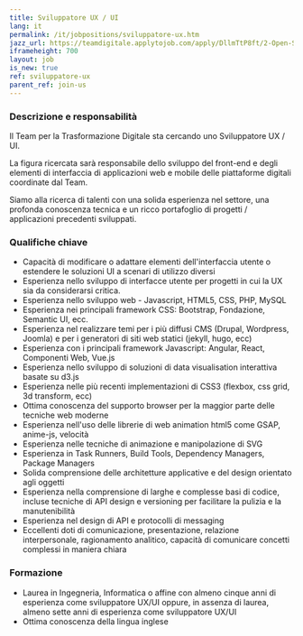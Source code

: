 ```yaml
---
title: Sviluppatore UX / UI
lang: it
permalink: /it/jobpositions/sviluppatore-ux.htm
jazz_url: https://teamdigitale.applytojob.com/apply/DllmTtP8ft/2-Open-Source-Project-Leader
iframeheight: 700
layout: job
is_new: true
ref: sviluppatore-ux
parent_ref: join-us
---
```


### Descrizione e responsabilità
Il Team per la Trasformazione Digitale sta cercando uno Sviluppatore UX / UI.

La figura ricercata sarà responsabile dello sviluppo del front-end e degli elementi di interfaccia di applicazioni web e mobile delle piattaforme digitali coordinate dal Team.

Siamo alla ricerca di talenti con una solida esperienza nel settore, una profonda conoscenza tecnica e un ricco portafoglio di progetti / applicazioni precedenti sviluppati.


### Qualifiche chiave
- Capacità di modificare o adattare elementi dell'interfaccia utente o estendere le soluzioni UI a scenari di utilizzo diversi
- Esperienza nello sviluppo di interfacce utente per progetti in cui la UX sia da considerarsi critica.
- Esperienza nello sviluppo web - Javascript, HTML5, CSS, PHP, MySQL
- Esperienza nei principali framework CSS: Bootstrap, Fondazione, Semantic UI, ecc.
- Esperienza nel realizzare temi per i più diffusi CMS (Drupal, Wordpress, Joomla) e per i generatori di siti web statici (jekyll, hugo, ecc)
- Esperienza con i principali framework Javascript: Angular, React, Componenti Web, Vue.js
- Esperienza nello sviluppo di soluzioni di data visualisation interattiva basate su d3.js
- Esperienza nelle più recenti implementazioni di CSS3 (flexbox, css grid, 3d transform, ecc)
- Ottima conoscenza del supporto browser per la maggior parte delle tecniche web moderne
- Esperienza nell'uso delle librerie di web animation html5 come GSAP, anime-js, velocità
- Esperienza nelle tecniche di animazione e manipolazione di SVG
- Esperienza in Task Runners, Build Tools, Dependency Managers, Package Managers
- Solida comprensione delle architetture applicative e del design orientato agli oggetti
- Esperienza nella comprensione di larghe e complesse basi di codice, incluse tecniche di API design e versioning per facilitare la pulizia e la manutenibilità
- Esperienza nel design di API e protocolli di messaging
- Eccellenti doti di comunicazione, presentazione, relazione interpersonale, ragionamento analitico, capacità di comunicare concetti complessi in maniera chiara


### Formazione
- Laurea in Ingegneria, Informatica o affine con almeno cinque anni di esperienza come sviluppatore UX/UI oppure, in assenza di laurea, almeno sette anni di esperienza come sviluppatore UX/UI
- Ottima conoscenza della lingua inglese

